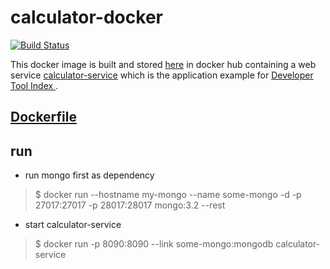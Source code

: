 # calculator-docker
[![Build Status](https://travis-ci.org/dev-tool-index/calculator-docker.svg?branch=master)](https://travis-ci.org/dev-tool-index/calculator-docker)

This docker image is built and stored [here](https://hub.docker.com/r/devtoolindex/calculator-docker/) in docker hub containing a web service [calculator-service](https://github.com/dev-tool-index/calculator-service) which is the application example for [Developer Tool Index
](https://www.gitbook.com/book/dev-tool-index/developer-tool-index/details).

## [Dockerfile](https://github.com/dev-tool-index/calculator-docker)

## run
* run mongo first as dependency
> $ docker run --hostname my-mongo --name some-mongo -d -p 27017:27017 -p 28017:28017 mongo:3.2  --rest

* start calculator-service
> $ docker run -p 8090:8090 --link some-mongo:mongodb calculator-service
